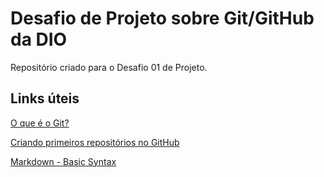 # Desafio de Projeto sobre Git/GitHub da DIO
Repositório criado para o Desafio 01 de Projeto.

## Links úteis
[O que é o Git?](https://coodesh.com/blog/dicionario/o-que-e-git/)


[Criando primeiros repositórios no GitHub](https://hcode.com.br/blog/criando-primeiro-repositorio-no-github) 


[Markdown - Basic Syntax](https://www.markdownguide.org/basic-syntax/)
